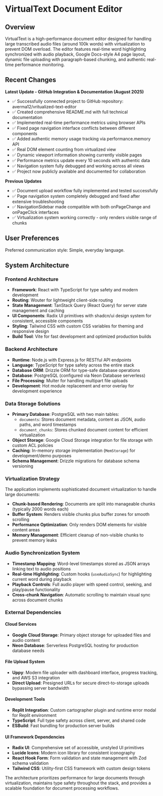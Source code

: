 # VirtualText Document Editor

## Overview

VirtualText is a high-performance document editor designed for handling large transcribed audio files (around 100k words) with virtualization to prevent DOM overload. The editor features real-time word highlighting synchronized with audio playback, Google Docs-style A4 page layout, dynamic file uploading with paragraph-based chunking, and authentic real-time performance monitoring.

## Recent Changes

**Latest Update - GitHub Integration & Documentation (August 2025)**
- ✅ Successfully connected project to GitHub repository: averma12/vritualized-text-editor
- ✅ Created comprehensive README.md with full technical documentation
- ✅ Implemented real-time performance metrics using browser APIs
- ✅ Fixed page navigation interface conflicts between different components
- ✅ Added authentic memory usage tracking via performance.memory API
- ✅ Real DOM element counting from virtualized view
- ✅ Dynamic viewport information showing currently visible pages
- ✅ Performance metrics update every 10 seconds with authentic data
- ✅ Navigation system fully debugged and working across all views
- ✅ Project now publicly available and documented for collaboration

**Previous Updates**
- ✅ Document upload workflow fully implemented and tested successfully
- ✅ Page navigation system completely debugged and fixed after extensive troubleshooting
- ✅ NavigationSidebar made compatible with both onPageChange and onPageClick interfaces
- ✅ Virtualization system working correctly - only renders visible range of chunks

## User Preferences

Preferred communication style: Simple, everyday language.

## System Architecture

### Frontend Architecture
- **Framework**: React with TypeScript for type safety and modern development
- **Routing**: Wouter for lightweight client-side routing
- **State Management**: TanStack Query (React Query) for server state management and caching
- **UI Components**: Radix UI primitives with shadcn/ui design system for consistent, accessible components
- **Styling**: Tailwind CSS with custom CSS variables for theming and responsive design
- **Build Tool**: Vite for fast development and optimized production builds

### Backend Architecture
- **Runtime**: Node.js with Express.js for RESTful API endpoints
- **Language**: TypeScript for type safety across the entire stack
- **Database ORM**: Drizzle ORM for type-safe database operations
- **Database**: PostgreSQL (configured via Neon Database serverless)
- **File Processing**: Multer for handling multipart file uploads
- **Development**: Hot module replacement and error overlay for development experience

### Data Storage Solutions
- **Primary Database**: PostgreSQL with two main tables:
  - `documents`: Stores document metadata, content as JSON, audio paths, and word timestamps
  - `document_chunks`: Stores chunked document content for efficient virtualization
- **Object Storage**: Google Cloud Storage integration for file storage with custom ACL policies
- **Caching**: In-memory storage implementation (`MemStorage`) for development/demo purposes
- **Schema Management**: Drizzle migrations for database schema versioning

### Virtualization Strategy
The application implements sophisticated document virtualization to handle large documents:
- **Chunk-based Rendering**: Documents are split into manageable chunks (typically 2000 words each)
- **Buffer System**: Renders visible chunks plus buffer zones for smooth scrolling
- **Performance Optimization**: Only renders DOM elements for visible content areas
- **Memory Management**: Efficient cleanup of non-visible chunks to prevent memory leaks

### Audio Synchronization System
- **Timestamp Mapping**: Word-level timestamps stored as JSON arrays linking text to audio positions
- **Real-time Highlighting**: Custom hooks (`useAudioSync`) for highlighting current word during playback
- **Playback Controls**: Full audio player with speed control, seeking, and play/pause functionality
- **Cross-chunk Navigation**: Automatic scrolling to maintain visual sync across document chunks

### External Dependencies

#### Cloud Services
- **Google Cloud Storage**: Primary object storage for uploaded files and audio content
- **Neon Database**: Serverless PostgreSQL hosting for production database needs

#### File Upload System
- **Uppy**: Modern file uploader with dashboard interface, progress tracking, and AWS S3 integration
- **Direct Upload**: Presigned URLs for secure direct-to-storage uploads bypassing server bandwidth

#### Development Tools
- **Replit Integration**: Custom cartographer plugin and runtime error modal for Replit environment
- **TypeScript**: Full type safety across client, server, and shared code
- **ESBuild**: Fast bundling for production server builds

#### UI Framework Dependencies
- **Radix UI**: Comprehensive set of accessible, unstyled UI primitives
- **Lucide Icons**: Modern icon library for consistent iconography
- **React Hook Form**: Form validation and state management with Zod schema validation
- **Tailwind CSS**: Utility-first CSS framework with custom design tokens

The architecture prioritizes performance for large documents through virtualization, maintains type safety throughout the stack, and provides a scalable foundation for document processing workflows.